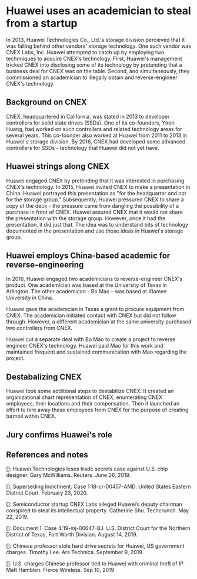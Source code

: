 # Huawei uses an academician to steal from a startup
In 2013, Huawei Technologies Co., Ltd.'s storage division percieved that it was falling behind other vendors' storage technology.
One such vendor was CNEX Labs, Inc.
Huawei attempted to catch up by employing two technniques to acquire CNEX's technology.
First, Huawei's management tricked CNEX into disclosing some of its technology by pretending that a business deal for CNEX was on the table.
Second, and simultaneously, they commissioned an academician to illegally obtain and reverse-engineer CNEX's technology.

## Background on CNEX
CNEX, headquartered in California, was stated in 2013 to developer controllers for solid state drives (SSDs).
One of its co-founders, Yiren Huang, had worked on such controllers and related technology areas for several years.
This co-founder also worked at Huawei from 2011 to 2013 in Huawei's storage division.
By 2016, CNEX had developed some advanced controllers for SSDs - technology that Huawei did not yet have.

## Huawei strings along CNEX
Huawei engaged CNEX by pretending that it was interested in purchasing CNEX's technology.
In 2015, Huawei invited CNEX to make a presentation in China.
Huawei portrayed this presentation as "for the headquarter and not for the storage group."
Subsequently, Huawei pressured CNEX to share a copy of the deck - the pressure came from dangling the possibility of a purchase in front of CNEX.
Huawei assured CNEX that it would not share the presentation with the storage group.
However, once it had the presentation, it did just that.
The idea was to understand bits of technology documented in the presentation and use those ideas in Huawei's storage group.

## Huawei employs China-based academic for reverse-engineering
In 2016, Huawei engaged two academicians to reverse-engineer CNEX's product.
One academician was based at the University of Texas in Arlington.
The other academican - Bo Mao - was based at Xiamen University in China.

Huawei gave the academcian in Texas a grant to procure equipment from CNEX.
The academician initiated contact with CNEX but did not follow through.
However, a different academician at the same university purchased two controllers from CNEX. 

Huawei cut a separate deal with Bo Mao to create a project to reverse engineer CNEX's technology.
Huawei paid Mao for this work and maintained frequent and sustained communication with Mao regarding the project.

## Destabalizing CNEX
Huawei took some additional steps to destabilize CNEX.
It created an organizational chart representation of CNEX, enumerating CNEX employees, their locations and their compensation.
Then it launched an effort to hire away these employees from CNEX for the purpose of creating turmoil within CNEX.

## Jury confirms Huawei's role

## References and notes
\[\]: Huawei Technologies loses trade secrets case against U.S. chip designer. Gary McWilliams. Reuters. June 26, 2019.

\[\]: Superseding Indictment. Case 1:18-cr-00457-AMD. United States Eastern District Court. February 23, 2020.

\[\]: Semiconductor startup CNEX Labs alleged Huawei’s deputy chairman conspired to steal its intellectual property. Catherine Shu. Techcrunch. May 22, 2019.

\[\]: Document 1. Case 4:19-mj-00647-BJ. U.S. District Court for the Northern District of Texas, Fort Worth Division. August 14, 2019.

\[\]: Chinese professor stole hard drive secrets for Huawei, US government charges. Timothy Lee. Ars Technica. September 9, 2019.

\[\]: U.S. charges Chinese professor tied to Huawei with criminal theft of IP. Matt Hamblen. Fierce Wireless. Sep 10, 2019